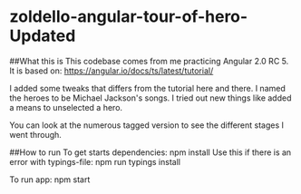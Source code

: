 # zoldello-angular-tour-of-hero-Updated

##What this is
This codebase comes from me practicing Angular 2.0 RC 5. It is based on: https://angular.io/docs/ts/latest/tutorial/

I added some tweaks that differs from the tutorial here and there. I named the heroes to be Michael Jackson's songs. I tried out new things like added a means to unselected a hero.

You can look at the numerous tagged version to see the different stages I went through. 

##How to run
To get starts dependencies:  npm install
Use this if there is an error with typings-file: npm run typings install

To run app: npm start
